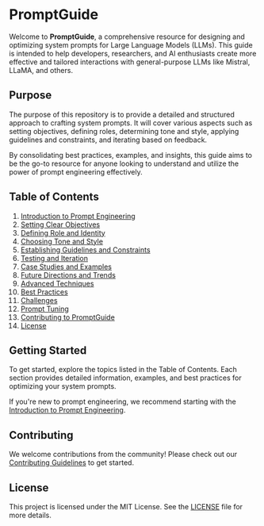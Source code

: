 # PromptGuide

Welcome to **PromptGuide**, a comprehensive resource for designing and optimizing system prompts for Large Language Models (LLMs). This guide is intended to help developers, researchers, and AI enthusiasts create more effective and tailored interactions with general-purpose LLMs like Mistral, LLaMA, and others.

## Purpose

The purpose of this repository is to provide a detailed and structured approach to crafting system prompts. It will cover various aspects such as setting objectives, defining roles, determining tone and style, applying guidelines and constraints, and iterating based on feedback.

By consolidating best practices, examples, and insights, this guide aims to be the go-to resource for anyone looking to understand and utilize the power of prompt engineering effectively.

## Table of Contents

1. [Introduction to Prompt Engineering](docs/introduction.md)
2. [Setting Clear Objectives](docs/setting-objectives.md)
3. [Defining Role and Identity](docs/defining-role.md)
4. [Choosing Tone and Style](docs/tone-and-style.md)
5. [Establishing Guidelines and Constraints](docs/guidelines-constraints.md)
6. [Testing and Iteration](docs/testing-iteration.md)
7. [Case Studies and Examples](docs/case-studies.md)
8. [Future Directions and Trends](docs/future-directions.md)
9. [Advanced Techniques](docs/advanced-techniques.md)
10. [Best Practices](docs/best-practices.md)
11. [Challenges](docs/challenges.md)
12. [Prompt Tuning](docs/prompt-tuning.md)
13. [Contributing to PromptGuide](CONTRIBUTING.md)
14. [License](LICENSE.md)

## Getting Started

To get started, explore the topics listed in the Table of Contents. Each section provides detailed information, examples, and best practices for optimizing your system prompts.

If you're new to prompt engineering, we recommend starting with the [Introduction to Prompt Engineering](docs/introduction.md).

## Contributing

We welcome contributions from the community! Please check out our [Contributing Guidelines](CONTRIBUTING.md) to get started.

## License

This project is licensed under the MIT License. See the [LICENSE](LICENSE.md) file for more details.
